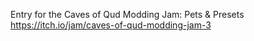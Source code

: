 Entry for the Caves of Qud Modding Jam: Pets & Presets
https://itch.io/jam/caves-of-qud-modding-jam-3

